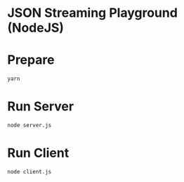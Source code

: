 JSON Streaming Playground (NodeJS)
===

Prepare
==

```
yarn
```

Run Server
==

```
node server.js
```

Run Client
==

```
node client.js
```

